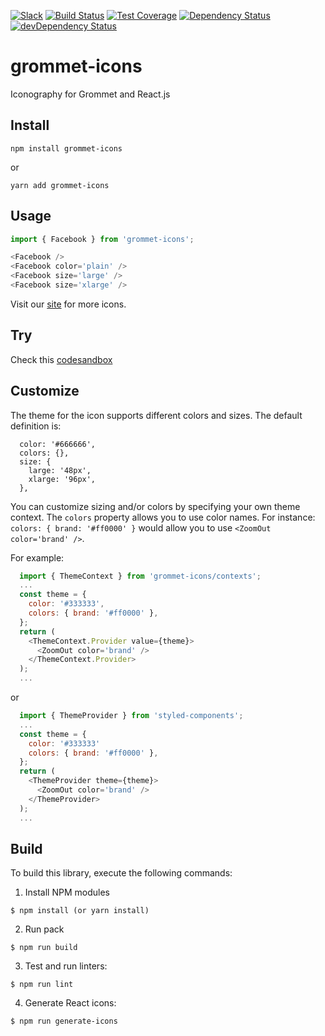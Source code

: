 [![Slack](http://alansouzati.github.io/artic/img/slack-badge.svg)](http://slackin.grommet.io)  [![Build Status](https://travis-ci.org/grommet/grommet-icons.svg?branch=master)](https://travis-ci.org/grommet/grommet-icons) [![Test Coverage](https://codeclimate.com/github/grommet/grommet-icons/badges/coverage.svg)](https://codeclimate.com/github/grommet/grommet-icons/coverage)  [![Dependency Status](https://david-dm.org/grommet/grommet-icons.svg)](https://david-dm.org/grommet/grommet-icons) [![devDependency Status](https://david-dm.org/grommet/grommet-icons/dev-status.svg)](https://david-dm.org/grommet/grommet-icons#info=devDependencies)

# grommet-icons

Iconography for Grommet and React.js

## Install

`npm install grommet-icons`

or

`yarn add grommet-icons`

## Usage

```javascript
import { Facebook } from 'grommet-icons';

<Facebook />
<Facebook color='plain' />
<Facebook size='large' />
<Facebook size='xlarge' />
```

Visit our [site](https://grommet.github.io/grommet-icons/) for more icons.

## Try

Check this [codesandbox](https://codesandbox.io/s/xvr25oxo4o)

## Customize

The theme for the icon supports different colors and sizes. The default definition is:

```
  color: '#666666',
  colors: {},
  size: {
    large: '48px',
    xlarge: '96px',
  },
```

You can customize sizing and/or colors by specifying your own theme context.
The `colors` property allows you to use color names. For
instance: `colors: { brand: '#ff0000' }` would allow you to use
`<ZoomOut color='brand' />`.

For example:

```javascript
  import { ThemeContext } from 'grommet-icons/contexts';
  ...
  const theme = {
    color: '#333333',
    colors: { brand: '#ff0000' },
  };
  return (
    <ThemeContext.Provider value={theme}>
      <ZoomOut color='brand' />
    </ThemeContext.Provider>
  );
  ...
```

or

```javascript
  import { ThemeProvider } from 'styled-components';
  ...
  const theme = {
    color: '#333333'
    colors: { brand: '#ff0000' },
  };
  return (
    <ThemeProvider theme={theme}>
      <ZoomOut color='brand' />
    </ThemeProvider>
  );
  ...
```

## Build

To build this library, execute the following commands:

  1. Install NPM modules

    $ npm install (or yarn install)

  2. Run pack

    $ npm run build

  3. Test and run linters:

    $ npm run lint

  4. Generate React icons:

    $ npm run generate-icons
